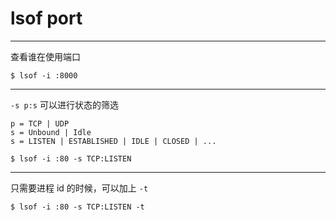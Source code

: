 # lsof port

---

查看谁在使用端口

```
$ lsof -i :8000
```

---

`-s p:s` 可以进行状态的筛选

```
p = TCP | UDP
s = Unbound | Idle
s = LISTEN | ESTABLISHED | IDLE | CLOSED | ...
```

```
$ lsof -i :80 -s TCP:LISTEN
```

---

只需要进程 id 的时候，可以加上 `-t`

```
$ lsof -i :80 -s TCP:LISTEN -t
```
